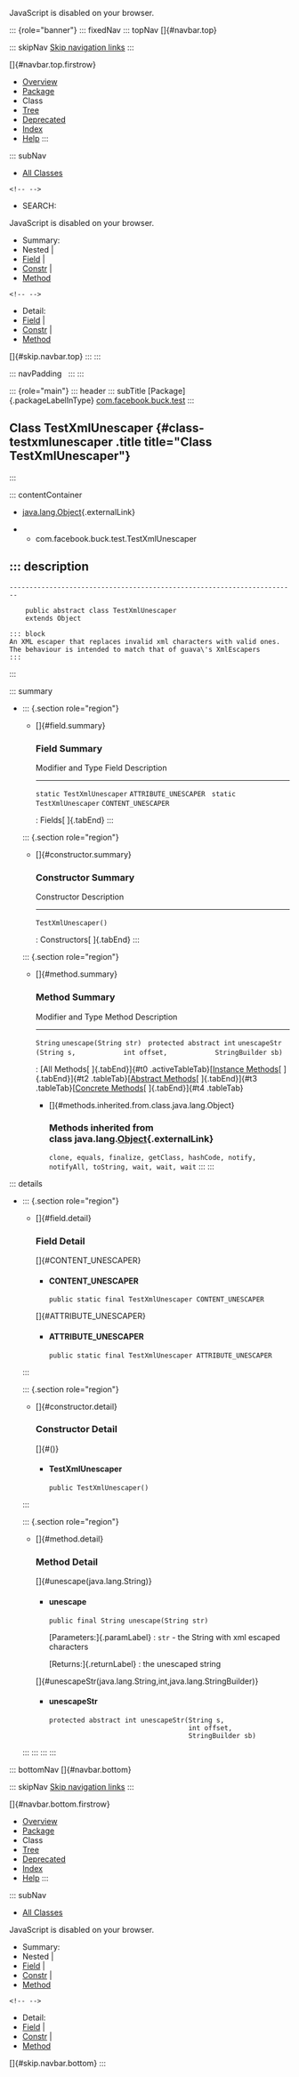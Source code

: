 <div>

JavaScript is disabled on your browser.

</div>

::: {role="banner"}
::: fixedNav
::: topNav
[]{#navbar.top}

::: skipNav
[Skip navigation links](#skip.navbar.top "Skip navigation links")
:::

[]{#navbar.top.firstrow}

-   [Overview](../../../../index.html)
-   [Package](package-summary.html)
-   Class
-   [Tree](package-tree.html)
-   [Deprecated](../../../../deprecated-list.html)
-   [Index](../../../../index-all.html)
-   [Help](../../../../help-doc.html)
:::

::: subNav
-   [All Classes](../../../../allclasses.html)

```{=html}
<!-- -->
```
-   SEARCH:

<div>

<div>

JavaScript is disabled on your browser.

</div>

</div>

<div>

-   Summary: 
-   Nested \| 
-   [Field](#field.summary) \| 
-   [Constr](#constructor.summary) \| 
-   [Method](#method.summary)

```{=html}
<!-- -->
```
-   Detail: 
-   [Field](#field.detail) \| 
-   [Constr](#constructor.detail) \| 
-   [Method](#method.detail)

</div>

[]{#skip.navbar.top}
:::
:::

::: navPadding
 
:::
:::

::: {role="main"}
::: header
::: subTitle
[Package]{.packageLabelInType} [com.facebook.buck.test](package-summary.html)
:::

## Class TestXmlUnescaper {#class-testxmlunescaper .title title="Class TestXmlUnescaper"}
:::

::: contentContainer
-   [java.lang.Object](http://docs.oracle.com/javase/7/docs/api/java/lang/Object.html?is-external=true "class or interface in java.lang"){.externalLink}

-   -   com.facebook.buck.test.TestXmlUnescaper

::: description
-   

    ------------------------------------------------------------------------

        public abstract class TestXmlUnescaper
        extends Object

    ::: block
    An XML escaper that replaces invalid xml characters with valid ones.
    The behaviour is intended to match that of guava\'s XmlEscapers
    :::
:::

::: summary
-   ::: {.section role="region"}
    -   []{#field.summary}

        ### Field Summary

          Modifier and Type           Field                   Description
          --------------------------- ----------------------- -------------
          `static TestXmlUnescaper`   `ATTRIBUTE_UNESCAPER`    
          `static TestXmlUnescaper`   `CONTENT_UNESCAPER`      

          : Fields[ ]{.tabEnd}
    :::

    ::: {.section role="region"}
    -   []{#constructor.summary}

        ### Constructor Summary

          Constructor            Description
          ---------------------- -------------
          `TestXmlUnescaper()`    

          : Constructors[ ]{.tabEnd}
    :::

    ::: {.section role="region"}
    -   []{#method.summary}

        ### Method Summary

          Modifier and Type          Method                                                                        Description
          -------------------------- ----------------------------------------------------------------------------- -------------
          `String`                   `unescape​(String str)`                                                         
          `protected abstract int`   `unescapeStr​(String s,            int offset,            StringBuilder sb)`    

          : [All Methods[ ]{.tabEnd}]{#t0 .activeTableTab}[[Instance
          Methods](javascript:show(2);)[ ]{.tabEnd}]{#t2
          .tableTab}[[Abstract
          Methods](javascript:show(4);)[ ]{.tabEnd}]{#t3
          .tableTab}[[Concrete
          Methods](javascript:show(8);)[ ]{.tabEnd}]{#t4 .tableTab}

        -   []{#methods.inherited.from.class.java.lang.Object}

            ### Methods inherited from class java.lang.[Object](http://docs.oracle.com/javase/7/docs/api/java/lang/Object.html?is-external=true "class or interface in java.lang"){.externalLink}

            `clone, equals, finalize, getClass, hashCode, notify, notifyAll, toString, wait, wait, wait`
    :::
:::

::: details
-   ::: {.section role="region"}
    -   []{#field.detail}

        ### Field Detail

        []{#CONTENT_UNESCAPER}

        -   #### CONTENT_UNESCAPER

                public static final TestXmlUnescaper CONTENT_UNESCAPER

        []{#ATTRIBUTE_UNESCAPER}

        -   #### ATTRIBUTE_UNESCAPER

                public static final TestXmlUnescaper ATTRIBUTE_UNESCAPER
    :::

    ::: {.section role="region"}
    -   []{#constructor.detail}

        ### Constructor Detail

        []{#<init>()}

        -   #### TestXmlUnescaper

                public TestXmlUnescaper()
    :::

    ::: {.section role="region"}
    -   []{#method.detail}

        ### Method Detail

        []{#unescape(java.lang.String)}

        -   #### unescape

            ``` methodSignature
            public final String unescape​(String str)
            ```

            [Parameters:]{.paramLabel}
            :   `str` - the String with xml escaped characters

            [Returns:]{.returnLabel}
            :   the unescaped string

        []{#unescapeStr(java.lang.String,int,java.lang.StringBuilder)}

        -   #### unescapeStr

            ``` methodSignature
            protected abstract int unescapeStr​(String s,
                                               int offset,
                                               StringBuilder sb)
            ```
    :::
:::
:::
:::

::: bottomNav
[]{#navbar.bottom}

::: skipNav
[Skip navigation links](#skip.navbar.bottom "Skip navigation links")
:::

[]{#navbar.bottom.firstrow}

-   [Overview](../../../../index.html)
-   [Package](package-summary.html)
-   Class
-   [Tree](package-tree.html)
-   [Deprecated](../../../../deprecated-list.html)
-   [Index](../../../../index-all.html)
-   [Help](../../../../help-doc.html)
:::

::: subNav
-   [All Classes](../../../../allclasses.html)

<div>

<div>

JavaScript is disabled on your browser.

</div>

</div>

<div>

-   Summary: 
-   Nested \| 
-   [Field](#field.summary) \| 
-   [Constr](#constructor.summary) \| 
-   [Method](#method.summary)

```{=html}
<!-- -->
```
-   Detail: 
-   [Field](#field.detail) \| 
-   [Constr](#constructor.detail) \| 
-   [Method](#method.detail)

</div>

[]{#skip.navbar.bottom}
:::
